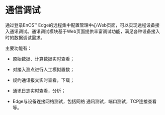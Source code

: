 # 通信调试

通过登录EnOS™ Edge的远程集中配置管理中心Web页面，可以实现远程设备接入通讯调试。通讯调试模块基于Web页面提供丰富调试功能，满足各种设备接入时的数据调试需求。

主要功能有：

- 原始数据、计算数据实时查看；

- 对接入测点进行人工模拟置数；

- 规约通讯报文实时查看，下载；

- 通讯日志实时查看，分析；

- Edge与设备连接网络测试，包括网络 通讯测试，端口测试，TCP连接查看等。

